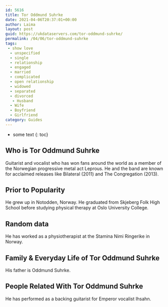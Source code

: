 ```yaml
---
id: 5616
title: Tor Oddmund Suhrke
date: 2021-04-06T20:37:01+00:00
author: Laima
layout: post
guid: https://ukdataservers.com/tor-oddmund-suhrke/
permalink: /04/06/tor-oddmund-suhrke
tags:
 - show love
  - unspecified
  - single
  - relationship
  - engaged
  - married
  - complicated
  - open relationship
  - widowed
  - separated
  - divorced
   - Husband
  - Wife
  - Boyfriend
  - Girlfriend
category: Guides
---
```


* some text
{: toc}


## Who is Tor Oddmund Suhrke
                  
                  
                  
Guitarist and vocalist who has won fans around the world as a member of the Norwegian progressive metal act Leprous. He and the band are known for acclaimed releases like Bilateral (2011) and The Congregation (2013). 
                  
              
            
              
            
                
                
                
## Prior to Popularity
                  
                  
                  
He grew up in Notodden, Norway. He graduated from Skjeberg Folk High School before studying physical therapy at Oslo University College.
                  
              
            
              
            
                
                
                
## Random data
                  
                  
                  
He has worked as a physiotherapist at the Stamina Nimi Ringerike in Norway.
                  
              
            
              
            
                
                
                
## Family & Everyday Life of Tor Oddmund Suhrke
                  
                  
                  
His father is Oddmund Suhrke.
                  
              
            
              
            
                
                
                
## People Related With Tor Oddmund Suhrke
                  
                  
                  
He has performed as a backing guitarist for Emperor vocalist Ihsahn.
                  
              
            
              
            
                
              
            
              
              
            
            
              
            
          
          
          